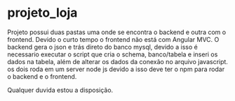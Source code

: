 # projeto_loja


Projeto possui duas pastas uma onde se encontra o backend e outra com o frontend.
Devido o curto tempo o frontend não está com Angular MVC.
O backend gera o json e trás direto do banco mysql, devido a isso é necessario executar o script que cria o schema, banco/tabela e inseri os dados na tabela, além de alterar os dados da conexão no arquivo javascript. os dois roda em um server node js devido a isso deve ter o npm para rodar o backend e o frontend.

Qualquer duvida estou a disposição.
